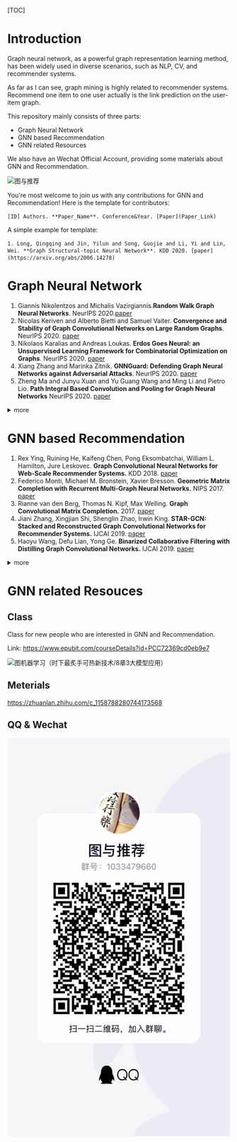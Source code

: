 

[TOC]

# Introduction

Graph neural network, as a powerful graph representation learning method, has been widely used in diverse scenarios, such as NLP, CV, and recommender systems.

As far as I can see, graph mining is highly related to recommender systems. Recommend one item to one user actually is the link prediction on the user-item graph.

This repository mainly consists of three parts:

- Graph Neural Network
- GNN based Recommendation
- GNN related Resources

We also have an Wechat Official Account, providing some materials about GNN and Recommendation.

![图与推荐](README.assets/图与推荐.png)

You're most welcome to join us with any contributions for GNN and Recommendation!
Here is the template for contributors:
```
[ID] Authors. **Paper_Name**. Conference&Year. [Paper](Paper_Link)
```
A simple example for template:
```
1. Long, Qingqing and Jin, Yilun and Song, Guojie and Li, Yi and Lin, Wei. **Graph Structural-topic Neural Network**. KDD 2020. [paper](https://arxiv.org/abs/2006.14278)
```
# Graph Neural Network

1. Giannis Nikolentzos and Michalis Vazirgiannis.**Random Walk Graph Neural Networks**. NeurIPS 2020.[paper](https://www.lix.polytechnique.fr/~nikolentzos/files/rw_gnns_neurips20)
2. Nicolas Keriven and Alberto Bietti and Samuel Vaiter. **Convergence and Stability of Graph Convolutional Networks on Large Random Graphs**. NeurIPS 2020. [paper](https://arxiv.org/abs/2006.01868) 
3. Nikolaos Karalias and Andreas Loukas. **Erdos Goes Neural: an Unsupervised Learning Framework for Combinatorial Optimization on Graphs**. NeurIPS 2020. [paper](https://arxiv.org/abs/2006.10643)
4. Xiang Zhang and Marinka Zitnik. **GNNGuard: Defending Graph Neural Networks against Adversarial Attacks**. NeurIPS 2020. [paper](https://arxiv.org/abs/2006.08149)
5. Zheng Ma and Junyu Xuan and Yu Guang Wang and Ming Li and Pietro Lio. **Path Integral Based Convolution and Pooling for Graph Neural Networks** NeurIPS 2020. [paper](https://arxiv.org/abs/2006.16811)

<details> 
<summary> more </summary> 
    
6. Daniel D. Johnson and Hugo Larochelle and Daniel Tarlow. **Learning Graph Structure With A Finite-State Automaton Layer**. NeurIPS 2020. [paper](https://arxiv.org/abs/2007.04929)
7. Vitaly Kurin and Saad Godil and Shimon Whiteson and Bryan Catanzaro. **Improving SAT Solver Heuristics with Graph Networks and Reinforcement Learning**. NeurIPS 2020. [paper](https://arxiv.org/abs/1909.11830)
8. Zhiwei Deng and Karthik Narasimhan and Olga Russakovsky. **Evolving Graphical Planner: Contextual Global Planning for Vision-and-Language Navigation** NeurIPS 2020. [paper](https://arxiv.org/abs/2007.05655)
9. Long, Qingqing and Jin, Yilun and Song, Guojie and Li, Yi and Lin, Wei. **Graph Structural-topic Neural Network**. KDD 2020. [paper](https://arxiv.org/abs/2006.14278)
10. Zang, Chengxi and Wang, Fei. **Neural Dynamics on Complex Networks** KDD2020. [paper](https://arxiv.org/abs/1908.06491)
11. Ganqu Cui, Jie Zhou, Cheng Yang, Zhiyuan Liu. Adaptive Graph Encoder for Attributed Graph Embedding KDD 2020. [paper](https://arxiv.org/pdf/2007.01594.pdf)
12. Dynamic Deep Neural Networks: Optimizing Accuracy-Efficiency Trade-offs by Selective Execution. AAAI 2018
13. Dynamic Network Embedding by Modeling Triadic Closure Process. AAAI 2018
14. DepthLGP: Learning Embeddings of Out-of-Sample Nodes in Dynamic Networks. AAAI 2018
15. A Generative Model for Dynamic Networks with Applications. AAAI 2019
16. Communication-optimal distributed dynamic graph clustering. AAAI 2019
17. EvolveGCN: Evolving Graph Convolutional Networks for Dynamic Graphs. AAAI 2020
18. Dynamic Network Pruning with Interpretable Layerwise Channel Selection. AAAI 2020
19. DyRep: Learning Representations over Dynamic Graphs. ICLR 2019
20. Dynamic Graph Representation Learning via Self-Attention Networks. ICLR 2019
21. The Logical Expressiveness of Graph Neural Networks. ICLR 2020 
22. Fast and Accurate Random Walk with Restart on Dynamic Graphs with Guarantees. WWW 2018
23. Dynamic Network Embedding : An Extended Approach for Skip-gram based Network Embedding. IJCAI 2018
24. Deep into Hypersphere: Robust and Unsupervised Anomaly Discovery in Dynamic Networks. IJCAI 2018
25. AddGraph: Anomaly Detection in Dynamic Graph using Attention-based Temporal GCN. IJCAI 2019
26. Network Embedding and Change Modeling in Dynamic Heterogeneous Networks. SIGIR 2019
27. Learning Dynamic Node Representations with Graph Neural Networks. SIGIR 2020
28. Dynamic Link Prediction by Integrating Node Vector Evolution and Local Neighborhood Representation. SIGIR 2020
29. NetWalk: A Flexible Deep Embedding Approach for Anomaly Detection in Dynamic Networks. KDD 2018
30. Fast and Accurate Anomaly Detection in Dynamic Graphs with a Two-Pronged Approach. KDD 2019
31. Predicting Dynamic Embedding Trajectory in Temporal Interaction Networks. KDD 2019
32. Laplacian Change Point Detection for Dynamic Graphs. KDD 2020
33. Dynamic Heterogeneous Graph Neural Network for Real-time Event Prediction
    Neural Dynamics on Complex Networks KDD 2020
34. Fast Approximate Spectral Clustering for Dynamic Networks. ICML 2018
35. Improved Dynamic Graph Learning through Fault-Tolerant Sparsification. ICML 2019
36. Efficient SimRank Tracking in Dynamic Graphs. ICDE 2018
37. On Efficiently Detecting Overlapping Communities over Distributed Dynamic Graphs. ICDE 2018
38. Computing a Near-Maximum Independent Set in Dynamic Graphs. ICDE 2019
39. Finding Densest Lasting Subgraphs in Dynamic Graphs: A Stochastic Approach. ICDE 2019
40. Tracking Influential Nodes in Time-Decaying Dynamic Interaction Networks. ICDE 2019
41. Adaptive Dynamic Bipartite Graph Matching: A Reinforcement Learning Approach. ICDE 2019
42. A Fast Sketch Method for Mining User Similarities Over Fully Dynamic Graph Streams. 
43. Ziniu Hu, Yuxiao Dong, Kuansan Wang, Yizhou Sun. **Heterogeneous Graph Transformer.** WWW 2020
44. Yuxiang Ren and Bo Liu and Chao Huang and Peng Dai and Liefeng Bo and Jiawei Zhang. **Heterogeneous Deep Graph Infomax.** AAAI 2020
45. Xingyu Fu, Jiani Zhang, Ziqiao Meng, Irwin King. **Metapath Aggregated Graph Neural Network for Heterogeneous Graph Embedding.** WWW2020
46. Seongjun Yun, Minbyul Jeong, Raehyun Kim, Jaewoo Kang, Hyunwoo J. Kim. **Graph Transformer Networks.** NIPS 2019
47. Yuxin Xiao, Zecheng Zhang, Carl Yang, and Chengxiang Zhai. **Non-local Attention Learning on Large Heterogeneous Information Networks** IEEE Big Data 2019.
48. Shaohua Fan, Junxiong Zhu, Xiaotian Han, Chuan Shi, Linmei Hu, Biyu Ma, Yongliang Li.  KDD 2019. [paper](https://dl.acm.org/citation.cfm?id=3330673)
49. Chuxu Zhang, Dongjin Song, Chao Huang, Ananthram Swami, Nitesh V. Chawla. **Heterogeneous Graph Neural Network.** KDD 2019
50. Hao Peng, Jianxin Li, Qiran Gong, Yangqiu Song, Yuanxing Ning, Kunfeng Lai  and Philip S. Yu  IJCAI 2019. [paper](https://arxiv.org/abs/1906.04580)
51. Xiao Wang, Houye Ji, Chuan Shi, Bai Wang, Peng Cui, Philip S. Yu, Yanfang Ye. WWW 2019. [paper](https://github.com/Jhy1993/HAN)
52. Yizhou Zhang, Yun Xiong, Xiangnan Kong, Shanshan Li, Jinhong Mi, Yangyong Zhu.  WWW 2018. [paper](https://dl.acm.org/citation.cfm?id=3186106)
53. Ziqi Liu, Chaochao Chen, Xinxing Yang, Jun Zhou, Xiaolong Li, Le Song.  CIKM 2018.   [paper](https://dl.acm.org/citation.cfm?id=3272010)
54. Marinka Zitnik, Monica Agrawal, Jure Leskovec.  ISMB 2018 
55. Hao Yuan, Jiliang Tang, Xia Hu, Shuiwang Ji. **XGNN: Towards Model-Level Explanations of Graph Neural Networks** KDD2020. [paper](https://arxiv.org/pdf/2006.02587.pdf)
56. Lei Yang, Qingqiu Huang, Huaiyi Huang, Linning Xu, and Dahua Lin**Learn to Propagate Reliably on Noisy Affinity Graphs** ECCV2020. [paper](https://arxiv.org/pdf/2007.08802.pdf)
57. Yao Ma, Ziyi Guo, Zhaochun Ren, Eric Zhao, Jiliang Tang, Dawei Yin. **Streaming Graph Neural Networks**  SIGIR2020. [paper](https://arxiv.org/abs/1810.10627)

</details>


# GNN based Recommendation

1. Rex Ying, Ruining He, Kaifeng Chen, Pong Eksombatchai, William L. Hamilton, Jure Leskovec.  **Graph Convolutional Neural Networks for Web-Scale Recommender Systems.** KDD 2018. [paper](https://arxiv.org/abs/1806.01973)
2. Federico Monti, Michael M. Bronstein, Xavier Bresson. **Geometric Matrix Completion with Recurrent Multi-Graph Neural Networks.** NIPS 2017. [paper](https://arxiv.org/abs/1704.06803)
3. Rianne van den Berg, Thomas N. Kipf, Max Welling. **Graph Convolutional Matrix Completion.** 2017. [paper](https://arxiv.org/abs/1706.02263)
4. Jiani Zhang, Xingjian Shi, Shenglin Zhao, Irwin King. **STAR-GCN: Stacked and Reconstructed Graph Convolutional Networks for Recommender Systems.** IJCAI 2019. [paper](https://arxiv.org/pdf/1905.13129.pdf)
5. Haoyu Wang, Defu Lian, Yong Ge. **Binarized Collaborative Filtering with Distilling Graph Convolutional Networks.** IJCAI 2019. [paper](https://arxiv.org/pdf/1906.01829.pdf)

<details> 
<summary> more </summary> 

6. Chengfeng Xu, Pengpeng Zhao, Yanchi Liu, Victor S. Sheng, Jiajie Xu, Fuzhen Zhuang, Junhua Fang, Xiaofang Zhou. **Graph Contextualized Self-Attention Network for Session-based Recommendation.** IJCAI 2019. [paper](https://www.ijcai.org/proceedings/2019/0547.pdf)
7. Shu Wu, Yuyuan Tang, Yanqiao Zhu, Liang Wang, Xing Xie, Tieniu Tan. **Session-based Recommendation with Graph Neural Networks.** AAAI 2019. [paper](https://arxiv.org/pdf/1811.00855.pdf)
8. Jin Shang, Mingxuan Sun. **Geometric Hawkes Processes with Graph Convolutional Recurrent Neural Networks.** AAAI 2019. [paper](https://jshang2.github.io/pubs/geo.pdf)
9. Hongwei Wang, Fuzheng Zhang, Mengdi Zhang, Jure Leskovec, Miao Zhao, Wenjie Li, Zhongyuan Wang. **Knowledge-aware Graph Neural Networks with Label Smoothness Regularization for Recommender Systems.** KDD 2019. [paper](https://arxiv.org/pdf/1905.04413)
10. Yu Gong, Yu Zhu, Lu Duan, Qingwen Liu, Ziyu Guan, Fei Sun, Wenwu Ou, Kenny Q. Zhu. **Exact-K Recommendation via Maximal Clique Optimization.** KDD 2019. [paper](https://arxiv.org/pdf/1905.07089)
11. Xiang Wang, Xiangnan He, Yixin Cao, Meng Liu, Tat-Seng Chua. **KGAT: Knowledge Graph Attention Network for Recommendation.** KDD 2019. [paper](https://arxiv.org/pdf/1905.07854)
12. Hongwei Wang, Miao Zhao, Xing Xie, Wenjie Li, Minyi Guo. **Knowledge Graph Convolutional Networks for Recommender Systems.** WWW 2019. [paper](https://arxiv.org/pdf/1904.12575.pdf)
13. Qitian Wu, Hengrui Zhang, Xiaofeng Gao, Peng He, Paul Weng, Han Gao, Guihai Chen. **Dual Graph Attention Networks for Deep Latent Representation of Multifaceted Social Effects in Recommender Systems.** WWW 2019. [paper](https://arxiv.org/pdf/1903.10433.pdf)
14. Wenqi Fan, Yao Ma, Qing Li, Yuan He, Eric Zhao, Jiliang Tang, Dawei Yin. **Graph Neural Networks for Social Recommendation.** WWW 2019. [paper](https://arxiv.org/pdf/1902.07243.pdf)
15. Chen Ma, Liheng Ma, Yingxue Zhang, Jianing Sun, Xue Liu, Mark Coates. **Memory Augmented Graph Neural Networks for Sequential Recommendation.** AAAI 2020. [paper](https://arxiv.org/abs/1912.11730)
16. Lei Chen, Le Wu, Richang Hong, Kun Zhang, Meng Wang. **Revisiting Graph based Collaborative Filtering: A Linear Residual Graph Convolutional Network Approach.** AAAI 2020. [paper](https://arxiv.org/abs/2001.10167)
17. Muhan Zhang, Yixin Chen. **Inductive Matrix Completion Based on Graph Neural Networks.** ICLR 2020. [paper](https://openreview.net/pdf?id=ByxxgCEYDS)
18. Xueya Zhang, Tong Zhang, Xiaobin Hong, Zhen Cui, and Jian Yang. **Graph Wasserstein Correlation Analysis for Movie Retrieval** ECCV 2020. [paper](https://arxiv.org/pdf/2008.02648.pdf)
19. Xiaowei Jia , Handong Zhao , Zhe Lin , Ajinkya Kale , Vipin Kumar. **Personalized Image Retrieval with Sparse Graph Representation Learning** KDD2020. [paper](https://dl.acm.org/doi/pdf/10.1145/3394486.3403324)
20. Tianwen Chen, Raymond Chi-Wing Wong. **Handling Information Loss of Graph Neural Networks for Session-based Recommendation** KDD 2020 [paper](https://dl.acm.org/doi/pdf/10.1145/3394486.3403170)
21. Jianxin Chang, Chen Gao, Xiangnan He, Yong Li, Depeng Ji. **Bundle Recommendation with Graph Convolutional Networks** SIGIR2020. [paper](https://arxiv.org/pdf/2005.03475.pdf)
22. Chang-You Tai, Meng-Ru Wu, Yun-Wei Chu, Shao-Yu Chu, Lun-Wei Ku. **MVIN: Learning Multiview Items for Recommendation** SIGIR2020. [paper](https://arxiv.org/pdf/2005.12516.pdf)
23. Xingchen Li, Xiang Wang, Xiangnan He, Long Chen, Jun Xiao, Tat-Seng Chua. **Hierarchical Fashion Graph Network for Personalized Outfit Recommendation** SIGIR2020 [paper](https://arxiv.org/pdf/2005.12566.pdf)
24. Kelong Mao, Xi Xiao, Jieming Zhu, Biao Lu, Ruiming Tang, Xiuqiang He. **Item Tagging for Information Retrieval: A Tripartite Graph Neural Network based Approach** SIGIR2020. [paper](https://arxiv.org/pdf/2008.11567.pdf)
25. Le Wu, Yonghui Yang, Lei Chen, Defu Lian, Richang Hong, Meng Wang. **Learning to Transfer Graph Embeddings for Inductive Graph based Recommendation** SIGIR2020 [paper](https://arxiv.org/pdf/2005.11724.pdf)
26. Shijie Zhang, Hongzhi Yin, Tong Chen, Quoc Viet Nguyen Hung, Zi Huang, Lizhen Cui. **GCN-Based User Representation Learning for Unifying Robust Recommendation and Fraudster Detection** SIGIR2020 [paper](https://arxiv.org/pdf/2005.10150.pdf)
27. Xiangnan He, Kuan Deng, Xiang Wang, Yan Li, Yongdong Zhang, Meng Wang.  **LightGCN: Simplifying and Powering Graph Convolution Network for Recommendation** SIGIR2020 [paper](http://staff.ustc.edu.cn/~hexn/papers/sigir20-LightGCN.pdf)
28. Shen Wang, Jibing Gong, Jinlong Wang, Wenzheng Feng, Hao Peng, Jie Tang, Philip S. Yu.  **Attentional Graph Convolutional Networks for Knowledge Concept Recommendation in MOOCs in a Heterogeneous View** SIGIR2020 [paper](https://keg.cs.tsinghua.edu.cn/jietang/publications/Sigir20-Gong-et-al-MOOC-concept-recommendation.pdf)

</details>

# GNN related Resouces

## Class

Class for new people who are interested in GNN and Recommendation.

Link:  https://www.epubit.com/courseDetails?id=PCC72369cd0eb9e7



![图机器学习（时下最炙手可热新技术/8章3大模型应用）](README.assets/resize,m_fill,h_300,w_400,limit_0.png)

## Meterials

https://zhuanlan.zhihu.com/c_1158788280744173568

## QQ & Wechat

![image-20200925152306468](README.assets/image-20200925152306468.png)

